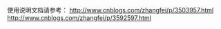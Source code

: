 使用说明文档请参考：
http://www.cnblogs.com/zhangfei/p/3503957.html
http://www.cnblogs.com/zhangfei/p/3592597.html